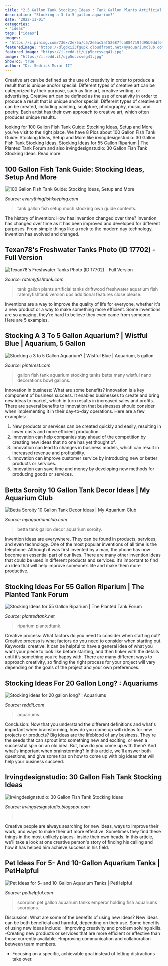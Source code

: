 ```yaml
---
title: "2.5 Gallon Tank Stocking Ideas : Tank Gallon Plants Artificial Tanks Driftwood Freshwater Aquarium Fish Ratemyfishtank Version Ups Additional Features Close Please"
description: "Stocking a 3 to 5 gallon aquarium?"
date: "2022-11-01"
categories:
- "ideas"
tags: ["ideas"]
images:
- "https://i.pinimg.com/736x/2e/5a/c5/2e5ac5af52687fca884719fd95b9ddfe--betta-aquarium-aquarium-set.jpg"
featuredImage: "https://dlgdxii3fgupk.cloudfront.net/myaquariumclub.com/images/fbfiles/images/image-17cec521dcf982981d0e83d67e6cccd2_v_1430695806.jpg"
featured_image: "https://i.redd.it/ujp5occsveg41.jpg"
image: "https://i.redd.it/ujp5occsveg41.jpg"
ShowToc: true
author: "Dr. Sedrick Morar II"
---
```



Creative art can be defined as the use of creativity in order to produce a result that is unique and/or special. Different types of creative art can be categorized by their purpose, such as fine art, creative writing, or advertising.
Creative art can be defined as the use of creativity in order to produce a result that is unique and/or special. Different types of creative art can be created, including painting, sculpture, photography, music, and poetry. Each artist has their own approach to creative art, which often produces unique results.

	

		
looking for 100 Gallon Fish Tank Guide: Stocking Ideas, Setup and More you've visit to the right place. We have 8 Pics about 100 Gallon Fish Tank Guide: Stocking Ideas, Setup and More like irvingdesignstudio: 30 Gallon Fish Tank Stocking Ideas, Stocking Ideas for 55 Gallon Riparium | The Planted Tank Forum and also irvingdesignstudio: 30 Gallon Fish Tank Stocking Ideas. Read more:
		
    
## 100 Gallon Fish Tank Guide: Stocking Ideas, Setup And More

<img loading=lazy src="https://www.everythingfishkeeping.com/wp-content/uploads/2021/01/A-100-Gallon-Fish-Tank.jpg" onerror="this.onerror=null;this.src='https://tse2.mm.bing.net/th?id=OIP.udr1IzPq6dwuAkAkpL6xGAHaE7&amp;pid=15.1';" alt="100 Gallon Fish Tank Guide: Stocking Ideas, Setup and More">

_Source: everythingfishkeeping.com_

>tank gallon fish setup much stocking own guide contents. 

	

The history of invention: How has invention changed over time?
Invention has changed over time as it has been improved and developed for different purposes. From simple things like a rock to the modern day technology, invention has evolved and changed.

    
## Texan78&#039;s Freshwater Tanks Photo (ID 17702) - Full Version

<img loading=lazy src="http://images3.ratemyfishtank.com/photo/2/910x450h/My-new-55-gallon-tank-with-artificial-plants-and-d-B4ikXy.jpg" onerror="this.onerror=null;this.src='https://tse2.mm.bing.net/th?id=OIP.TPzbrcsfy9zV9J81LRCLcAHaFj&amp;pid=15.1';" alt="Texan78&#039;s Freshwater Tanks Photo (ID 17702) - Full Version">

_Source: ratemyfishtank.com_

>tank gallon plants artificial tanks driftwood freshwater aquarium fish ratemyfishtank version ups additional features close please. 

	

Inventions are a way to improve the quality of life for everyone, whether it's a new product or a way to make something more efficient. Some inventions are so amazing, they're hard to believe they even came from someone. Here are 5 examples.

    
## Stocking A 3 To 5 Gallon Aquarium? | Wistful Blue | Aquarium, 5 Gallon

<img loading=lazy src="https://i.pinimg.com/736x/2e/5a/c5/2e5ac5af52687fca884719fd95b9ddfe--betta-aquarium-aquarium-set.jpg" onerror="this.onerror=null;this.src='https://tse2.mm.bing.net/th?id=OIP.X_SeYO8rEJ-ayVWVeGH62wHaE_&amp;pid=15.1';" alt="Stocking a 3 to 5 Gallon Aquarium? | Wistful Blue | Aquarium, 5 gallon">

_Source: pinterest.com_

>gallon fish tank aquarium stocking tanks betta many wistful nano decorations bowl gallons. 

	

Innovation in business: What are some benefits?
Innovation is a key component of business success. It enables businesses to create and bring new ideas to market, which in turn results in increased sales and profits. There are several benefits to innovation that businesses should consider when implementing it in their day-to-day operations. Here are a few examples: 
1) New products or services can be created quickly and easily, resulting in lower costs and more efficient production. 
2) Innovation can help companies stay ahead of the competition by creating new ideas that no one has yet thought of. 
3) Innovation can lead to changes in business models, which can result in increased revenue and profitability. 
4) Innovation can improve customer service by introducing new or better products or services. 
5) Innovation can save time and money by developing new methods for producing goods or services.

    
## Betta Soroity 10 Gallon Tank Decor Ideas | My Aquarium Club

<img loading=lazy src="https://dlgdxii3fgupk.cloudfront.net/myaquariumclub.com/images/fbfiles/images/image-17cec521dcf982981d0e83d67e6cccd2_v_1430695806.jpg" onerror="this.onerror=null;this.src='https://tse3.mm.bing.net/th?id=OIP.PLd6YNXMw98t4BwxgOHWGgHaFh&amp;pid=15.1';" alt="Betta Soroity 10 Gallon Tank Decor Ideas | My Aquarium Club">

_Source: myaquariumclub.com_

>betta tank gallon decor aquarium soroity. 

	

Invention ideas are everywhere. They can be found in products, services, and even technology. One of the most popular inventions of all time is the telephone. Although it was first invented by a man, the phone has now become an essential part of our lives. There are many other invention ideas that could be used in different products and services. It’s important to find an idea that will help improve someone’s life and make them more productive.

    
## Stocking Ideas For 55 Gallon Riparium | The Planted Tank Forum

<img loading=lazy src="https://www.plantedtank.net/attachments/image-jpg.355193/" onerror="this.onerror=null;this.src='https://tse1.mm.bing.net/th?id=OIP.CAIWazLq3eyFRKMRsRiSuAHaFj&amp;pid=15.1';" alt="Stocking Ideas for 55 Gallon Riparium | The Planted Tank Forum">

_Source: plantedtank.net_

>riparium plantedtank. 

	

Creative process: What factors do you need to consider when starting out?
Creative process is what factors do you need to consider when starting out. Keywords: creative. It can be helpful to have a general idea of what you want your piece to look like before starting, and then tinker with the details until it’s something you’re happy with. There are many different ways to approach creativity, so finding the right process for your project will vary depending on the goals of the project and your own preferences.

    
## Stocking Ideas For 20 Gallon Long? : Aquariums

<img loading=lazy src="https://i.redd.it/wi1qwsal9xy51.jpg" onerror="this.onerror=null;this.src='https://tse3.mm.bing.net/th?id=OIP.S98kkRTjPY1XjPKnB1daYgHaFj&amp;pid=15.1';" alt="Stocking ideas for 20 gallon long? : Aquariums">

_Source: reddit.com_

>aquariums. 

	

Conclusion: Now that you understand the different definitions and what's important when brainstorming, how do you come up with ideas for new projects or products?
Big ideas are the lifeblood of any business. They're the seeds that can sprout into something new and exciting, or even a successful spin on an old idea. But, how do you come up with them? And what's important when brainstorming? In this article, we'll answer both questions, and give some tips on how to come up with big ideas that will help your business succeed.

    
## Irvingdesignstudio: 30 Gallon Fish Tank Stocking Ideas

<img loading=lazy src="https://i.redd.it/ujp5occsveg41.jpg" onerror="this.onerror=null;this.src='https://tse1.mm.bing.net/th?id=OIP.lpnObjKRNMC3KZg3oQH9dwHaOD&amp;pid=15.1';" alt="irvingdesignstudio: 30 Gallon Fish Tank Stocking Ideas">

_Source: irvingdesignstudio.blogspot.com_

>. 

	

Creative people are always searching for new ideas, ways to improve their work, and ways to make their art more effective. Sometimes they find these things in the most unlikely places- inside their own heads. In this article, we'll take a look at one creative person's story of finding his calling and how it has helped him achieve success in his field.

    
## Pet Ideas For 5- And 10-Gallon Aquarium Tanks | PetHelpful

<img loading=lazy src="https://usercontent1.hubstatic.com/8772280.jpg" onerror="this.onerror=null;this.src='https://tse4.mm.bing.net/th?id=OIP.aQqm8YwR2eEGHVJyMBIQgQHaE5&amp;pid=15.1';" alt="Pet Ideas for 5- and 10-Gallon Aquarium Tanks | PetHelpful">

_Source: pethelpful.com_

>scorpion pet gallon aquarium tanks emperor holding fish aquariums scorpions. 

	

Discussion: What are some of the benefits of using new ideas?
New ideas can be both beneficial and harmful, depending on their use. Some benefits of using new ideas include: 
-Improving creativity and problem solving skills.
-Creating new products or services that are more efficient or effective than those currently available.
-Improving communication and collaboration between team members. 
- Focusing on a specific, achievable goal instead of letting distractions take over.


